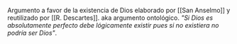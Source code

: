 Argumento a favor de la existencia de Dios elaborado por [[San Anselmo]] y reutilizado por [[R. Descartes]]. aka argumento ontológico. *"Si Dios es absolutamente perfecto debe lógicamente existir pues si no existiera no podría ser Dios"*.